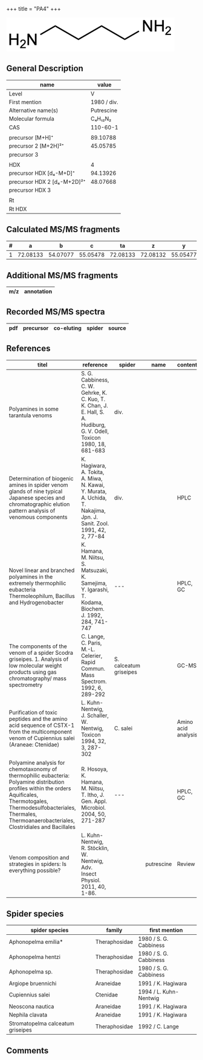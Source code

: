 +++
title = "PA4"
+++

![](/img/PA4.png)

## General Description

| name                        | value       |
|-----------------------------|-------------|
| Level                       | V           |
| First mention               | 1980 / div. |
| Alternative name(s)         | Putrescine  |
| Molecular formula           | C₄H₁₂N₂     |
| CAS                         | 110-60-1    |
|                             |             |
| precursor   [M+H]⁺          | 89.10788    |
| precursor 2 [M+2H]²⁺        | 45.05785    |
| precursor 3                 |             |
|                             |             |
| HDX                         | 4           |
| precursor HDX   [d₄-M+D]⁺   | 94.13926    |
| precursor HDX 2 [d₄-M+2D]²⁺ | 48.07668    |
| precursor HDX 3             |             |
|                             |             |
| Rt                          |             |
| Rt HDX                      |             |

## Calculated MS/MS fragments

| # | a        | b        | c        | ta       | z        | y        | tz       |
|---|----------|----------|----------|----------|----------|----------|----------|
| 1 | 72.08133 | 54.07077 | 55.05478 | 72.08133 | 72.08132 | 55.05477 | 89.10787 |

## Additional MS/MS fragments

| m/z       | annotation |
|-----------|------------|

## Recorded MS/MS spectra

| pdf | precursor | co-eluting  | spider    | source                       |
|-----|-----------|-------------|-----------|------------------------------|

## References

| titel                                                                                                                                                                                                                                     | reference                                                                                                                | spider                 | name       | content             | link                                                                     |
|-------------------------------------------------------------------------------------------------------------------------------------------------------------------------------------------------------------------------------------------|--------------------------------------------------------------------------------------------------------------------------|------------------------|------------|---------------------|--------------------------------------------------------------------------|
| Polyamines in some tarantula venoms                                                                                                                                                                                                       | S. G. Cabbiness, C. W. Gehrke, K. C. Kuo, T. K. Chan, J. E. Hall, S. A. Hudiburg, G. V. Odell, Toxicon 1980, 18, 681-683 | div.                   |            |                     | [Link](https://doi.org/10.1016/0041-0101(80)90099-9)                     |
| Determination of biogenic amines in spider venom glands of nine typical Japanese species and chromatographic elution pattern analysis of venomous components                                                                              | K. Hagiwara, A. Tokita, A. Miwa, N. Kawai, Y. Murata, A. Uchida, T. Nakajima, Jpn. J. Sanit. Zool. 1991, 42, 2, 77-84    | div.                   |            | HPLC                | [link](https://doi.org/10.7601/mez.42.77)                                |
| Novel linear and branched polyamines in the extremely thermophilic eubacteria Thermoleophilum, Bacillus and Hydrogenobacter                                                                                                               | K. Hamana, M. Niitsu, S. Matsuzaki, K. Samejima, Y. Igarashi, T. Kodama, Biochem. J. 1992, 284, 741-747                  | ---                    |            | HPLC, GC            | [Link](http://www.biochemj.org/content/284/3/741)                        |
| The components of the venom of a spider Scodra griseipes. 1. Analysis of low molecular weight products using gas chromatography/ mass spectrometry                                                                                        | C. Lange, C. Paris, M.-L. Celerier, Rapid Commun. Mass Spectrom. 1992, 6, 289-292                                        | S. calceatum griseipes |            | GC-MS               | [link](https://doi.org/10.1002/rcm.1290060413)                           |
| Purification of toxic peptides and the amino acid sequence of CSTX-1 from the multicomponent venom of Cupiennius salei (Araneae: Ctenidae)                                                                                                | L. Kuhn-Nentwig, J. Schaller, W. Nentwig, Toxicon 1994, 32, 3, 287-302                                                   | C. salei               |            | Amino acid analysis | [link](https://doi.org/10.1016/0041-0101(94)90082-5)                     |
| Polyamine analysis for chemotaxonomy of thermophilic eubacteria: Polyamine distribution profiles within the orders Aquificales, Thermotogales, Thermodesulfobacteriales, Thermales, Thermoanaerobacteriales, Clostridiales and Bacillales | R. Hosoya, K. Hamana, M. Niitsu, T. Itho, J. Gen. Appl. Microbiol. 2004, 50, 271-287                                     | ---                    |            | HPLC, GC            | [Link](https://www.jstage.jst.go.jp/article/jgam/50/5/50_5_271/_article) |
| Venom composition and strategies in spiders: Is everything possible?                                                                                                                                                                      | L. Kuhn-Nentwig, R. Stöcklin, W. Nentwig, Adv. Insect Physiol. 2011, 40, 1-86.                                           |                        | putrescine | Review              | [Link](https://doi.org/10.1016/B978-0-12-387668-3.00001-5)               |

## Spider species

| spider species                    | family        | first mention          |
|-----------------------------------|---------------|------------------------|
| Aphonopelma emilia*               | Theraphosidae | 1980 / S. G. Cabbiness |
| Aphonopelma hentzi                | Theraphosidae | 1980 / S. G. Cabbiness |
| Aphonopelma sp.                   | Theraphosidae | 1980 / S. G. Cabbiness |
| Argiope bruennichi                | Araneidae     | 1991 / K. Hagiwara     |
| Cupiennius salei                  | Ctenidae      | 1994 / L. Kuhn-Nentwig |
| Neoscona nautica                  | Araneidae     | 1991 / K. Hagiwara     |
| Nephila clavata                   | Araneidae     | 1991 / K. Hagiwara     |
| Stromatopelma calceatum griseipes | Theraphosidae | 1992 / C. Lange        |

## Comments
